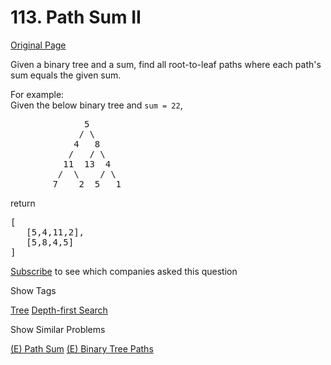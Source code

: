 # 113. Path Sum II

[Original Page](https://leetcode.com/problems/path-sum-ii/)

Given a binary tree and a sum, find all root-to-leaf paths where each path's sum equals the given sum.

For example:  
Given the below binary tree and `sum = 22`,

<pre>              5
             / \
            4   8
           /   / \
          11  13  4
         /  \    / \
        7    2  5   1
</pre>

return  

<pre>[
   [5,4,11,2],
   [5,8,4,5]
]
</pre>

<div>

[Subscribe](/subscribe/) to see which companies asked this question

</div>

<div>

<div id="tags" class="btn btn-xs btn-warning">Show Tags</div>

<span class="hidebutton">[Tree](/tag/tree/) [Depth-first Search](/tag/depth-first-search/)</span></div>

<div>

<div id="similar" class="btn btn-xs btn-warning">Show Similar Problems</div>

<span class="hidebutton">[(E) Path Sum](/problems/path-sum/) [(E) Binary Tree Paths](/problems/binary-tree-paths/)</span></div>